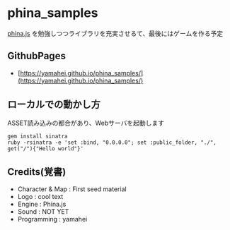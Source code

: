 phina_samples
=============

[phina.js](https://phinajs.com/) を勉強しつつライブラリを充実させるて、最後にはゲームを作る予定

GithubPages
--------

* [https://yamahei.github.io/phina_samples/](https://yamahei.github.io/phina_samples/)

ローカルでの動かし方
--------

ASSET読み込みの都合があり、Webサーバを起動します

```
gem install sinatra
ruby -rsinatra -e 'set :bind, "0.0.0.0"; set :public_folder, "./", get("/"){"Hello world"}'
```

Credits(覚書)
--------

* Character & Map : First seed material
* Logo : cool text
* Engine : Phina.js
* Sound : NOT YET
* Programming : yamahei
